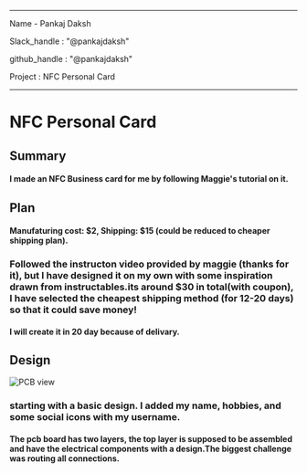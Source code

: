 
---
Name - Pankaj Daksh

Slack_handle : "@pankajdaksh"

github_handle : "@pankajdaksh"

Project : NFC Personal Card

---


# NFC Personal Card
## Summary
#### I made an NFC Business card for me by following Maggie's tutorial on it.
## Plan
#### Manufaturing cost: $2, Shipping: $15 (could be reduced to cheaper shipping plan). 
### Followed the instructon video provided by maggie (thanks for it), but I have designed it on my own with some inspiration drawn from instructables.its around $30 in total(with coupon), I have selected the cheapest shipping method (for 12-20 days) so that it could save money!




#### I will create it in 20 day because of delivary.

## Design
![PCB view](PCB_view.png)
### starting with a basic design. I added my name, hobbies, and some social icons with my username.

#### The pcb board has two layers, the top layer is supposed to be assembled and have the electrical components with a design.The biggest challenge was routing all connections.



